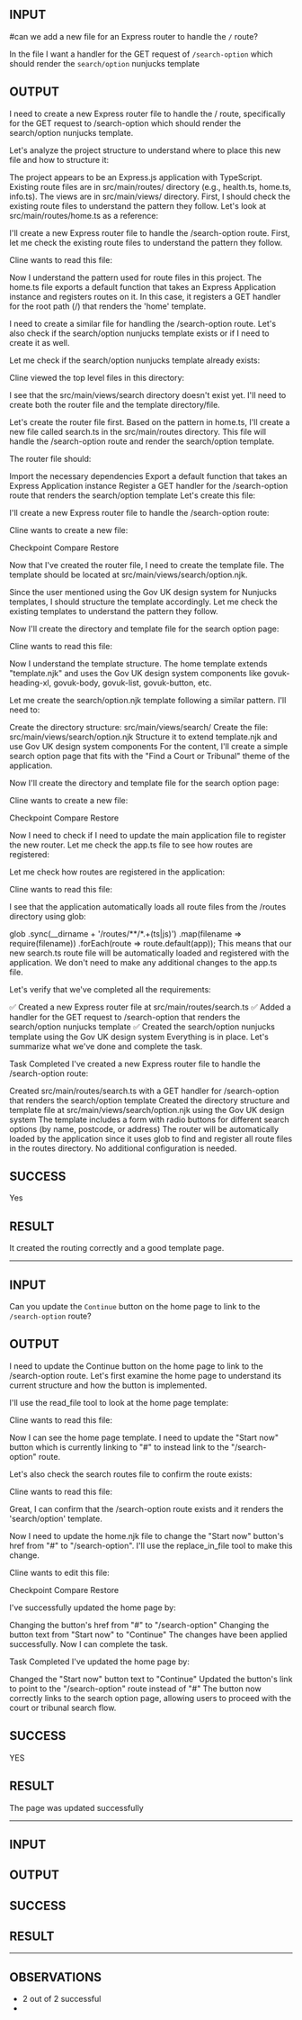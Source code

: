 ## INPUT
#can we add a new file for an Express router to handle the `/` route?

In the file I want a handler for the GET request of `/search-option` which should render the `search/option` nunjucks template

## OUTPUT
I need to create a new Express router file to handle the / route, specifically for the GET request to /search-option which should render the search/option nunjucks template.

Let's analyze the project structure to understand where to place this new file and how to structure it:

The project appears to be an Express.js application with TypeScript.
Existing route files are in src/main/routes/ directory (e.g., health.ts, home.ts, info.ts).
The views are in src/main/views/ directory.
First, I should check the existing route files to understand the pattern they follow. Let's look at src/main/routes/home.ts as a reference:

I'll create a new Express router file to handle the /search-option route. First, let me check the existing route files to understand the pattern they follow.


Cline wants to read this file:


Now I understand the pattern used for route files in this project. The home.ts file exports a default function that takes an Express Application instance and registers routes on it. In this case, it registers a GET handler for the root path (/) that renders the 'home' template.

I need to create a similar file for handling the /search-option route. Let's also check if the search/option nunjucks template exists or if I need to create it as well.

Let me check if the search/option nunjucks template already exists:


Cline viewed the top level files in this directory:


I see that the src/main/views/search directory doesn't exist yet. I'll need to create both the router file and the template directory/file.

Let's create the router file first. Based on the pattern in home.ts, I'll create a new file called search.ts in the src/main/routes directory. This file will handle the /search-option route and render the search/option template.

The router file should:

Import the necessary dependencies
Export a default function that takes an Express Application instance
Register a GET handler for the /search-option route that renders the search/option template
Let's create this file:

I'll create a new Express router file to handle the /search-option route:


Cline wants to create a new file:

Checkpoint
Compare
Restore


Now that I've created the router file, I need to create the template file. The template should be located at src/main/views/search/option.njk.

Since the user mentioned using the Gov UK design system for Nunjucks templates, I should structure the template accordingly. Let me check the existing templates to understand the pattern they follow.

Now I'll create the directory and template file for the search option page:


Cline wants to read this file:


Now I understand the template structure. The home template extends "template.njk" and uses the Gov UK design system components like govuk-heading-xl, govuk-body, govuk-list, govuk-button, etc.

Let me create the search/option.njk template following a similar pattern. I'll need to:

Create the directory structure: src/main/views/search/
Create the file: src/main/views/search/option.njk
Structure it to extend template.njk and use Gov UK design system components
For the content, I'll create a simple search option page that fits with the "Find a Court or Tribunal" theme of the application.

Now I'll create the directory and template file for the search option page:


Cline wants to create a new file:

Checkpoint
Compare
Restore


Now I need to check if I need to update the main application file to register the new router. Let me check the app.ts file to see how routes are registered:

Let me check how routes are registered in the application:


Cline wants to read this file:


I see that the application automatically loads all route files from the /routes directory using glob:

glob
  .sync(__dirname + '/routes/**/*.+(ts|js)')
  .map(filename => require(filename))
  .forEach(route => route.default(app));
This means that our new search.ts route file will be automatically loaded and registered with the application. We don't need to make any additional changes to the app.ts file.

Let's verify that we've completed all the requirements:

✅ Created a new Express router file at src/main/routes/search.ts
✅ Added a handler for the GET request to /search-option that renders the search/option nunjucks template
✅ Created the search/option nunjucks template using the Gov UK design system
Everything is in place. Let's summarize what we've done and complete the task.


Task Completed
I've created a new Express router file to handle the /search-option route:

Created src/main/routes/search.ts with a GET handler for /search-option that renders the search/option template
Created the directory structure and template file at src/main/views/search/option.njk using the Gov UK design system
The template includes a form with radio buttons for different search options (by name, postcode, or address)
The router will be automatically loaded by the application since it uses glob to find and register all route files in the routes directory. No additional configuration is needed.

## SUCCESS
Yes

## RESULT
It created the routing correctly and a good template page.

-----

## INPUT
Can you update the `Continue` button on the home page to link to the `/search-option` route?

## OUTPUT
I need to update the Continue button on the home page to link to the /search-option route. Let's first examine the home page to understand its current structure and how the button is implemented.

I'll use the read_file tool to look at the home page template:


Cline wants to read this file:


Now I can see the home page template. I need to update the "Start now" button which is currently linking to "#" to instead link to the "/search-option" route.

Let's also check the search routes file to confirm the route exists:


Cline wants to read this file:


Great, I can confirm that the /search-option route exists and it renders the 'search/option' template.

Now I need to update the home.njk file to change the "Start now" button's href from "#" to "/search-option". I'll use the replace_in_file tool to make this change.


Cline wants to edit this file:

Checkpoint
Compare
Restore


I've successfully updated the home page by:

Changing the button's href from "#" to "/search-option"
Changing the button text from "Start now" to "Continue"
The changes have been applied successfully. Now I can complete the task.


Task Completed
I've updated the home page by:

Changed the "Start now" button text to "Continue"
Updated the button's link to point to the "/search-option" route instead of "#"
The button now correctly links to the search option page, allowing users to proceed with the court or tribunal search flow.

## SUCCESS
YES

## RESULT
The page was updated successfully

-----

## INPUT


## OUTPUT


## SUCCESS


## RESULT


-----

## OBSERVATIONS
* 2 out of 2 successful
* 